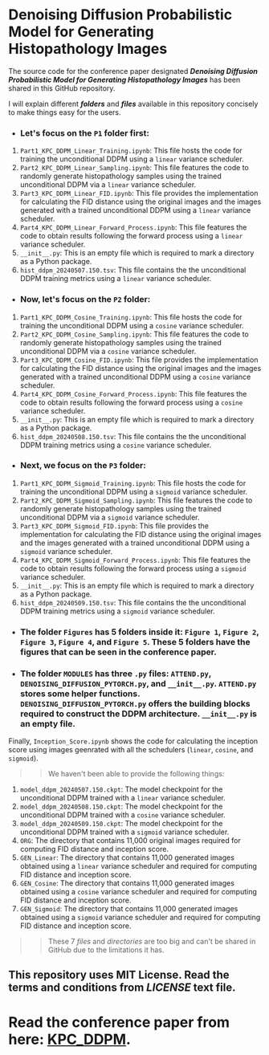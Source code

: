 # Denoising Diffusion Probabilistic Model for Generating Histopathology Images

The source code for the conference paper designated _**Denoising Diffusion Probabilistic Model for Generating Histopathology Images**_ has been shared in this GitHub repository.

I will explain different _**folders**_ and _**files**_ available in this repository concisely to make things easy for the users.

- ### Let's focus on the `P1` folder first:
1. `Part1_KPC_DDPM_Linear_Training.ipynb`: This file hosts the code for training the unconditional DDPM using a `linear` variance scheduler.
2. `Part2_KPC_DDPM_Linear_Sampling.ipynb`: This file features the code to randomly generate histopathology samples using the trained unconditional DDPM via a `linear` variance scheduler.
3. `Part3_KPC_DDPM_Linear_FID.ipynb`: This file provides the implementation for calculating the FID distance using the original images and the images generated with a trained unconditional DDPM using a `linear` variance scheduler.
4. `Part4_KPC_DDPM_Linear_Forward_Process.ipynb`: This file features the code to obtain results following the forward process using a `linear` variance scheduler.
5. `__init__.py`: This is an empty file which is required to mark a directory as a Python package.
6. `hist_ddpm_20240507.150.tsv`: This file contains the the unconditional DDPM training metrics using a `linear` variance scheduler.

- ### Now, let's focus on the `P2` folder:
1. `Part1_KPC_DDPM_Cosine_Training.ipynb`: This file hosts the code for training the unconditional DDPM using a `cosine` variance scheduler.
2. `Part2_KPC_DDPM_Cosine_Sampling.ipynb`: This file features the code to randomly generate histopathology samples using the trained unconditional DDPM via a `cosine` variance scheduler.
3. `Part3_KPC_DDPM_Cosine_FID.ipynb`: This file provides the implementation for calculating the FID distance using the original images and the images generated with a trained unconditional DDPM using a `cosine` variance scheduler.
4. `Part4_KPC_DDPM_Cosine_Forward_Process.ipynb`: This file features the code to obtain results following the forward process using a `cosine` variance scheduler.
5. `__init__.py`: This is an empty file which is required to mark a directory as a Python package.
6. `hist_ddpm_20240508.150.tsv`: This file contains the the unconditional DDPM training metrics using a `cosine` variance scheduler.

- ### Next, we focus on the `P3` folder:
1. `Part1_KPC_DDPM_Sigmoid_Training.ipynb`: This file hosts the code for training the unconditional DDPM using a `sigmoid` variance scheduler.
2. `Part2_KPC_DDPM_Sigmoid_Sampling.ipynb`: This file features the code to randomly generate histopathology samples using the trained unconditional DDPM via a `sigmoid` variance scheduler.
3. `Part3_KPC_DDPM_Sigmoid_FID.ipynb`: This file provides the implementation for calculating the FID distance using the original images and the images generated with a trained unconditional DDPM using a `sigmoid` variance scheduler.
4. `Part4_KPC_DDPM_Sigmoid_Forward_Process.ipynb`: This file features the code to obtain results following the forward process using a `sigmoid` variance scheduler.
5. `__init__.py`: This is an empty file which is required to mark a directory as a Python package.
6. `hist_ddpm_20240509.150.tsv`: This file contains the the unconditional DDPM training metrics using a `sigmoid` variance scheduler.

- ### The folder `Figures` has 5 folders inside it: `Figure 1`, `Figure 2`, `Figure 3`, `Figure 4`, and `Figure 5`. These 5 folders have the figures that can be seen in the conference paper.

- ### The folder `MODULES` has three `.py` files: `ATTEND.py`, `DENOISING_DIFFUSION_PYTORCH.py`, and `__init__.py`. `ATTEND.py` stores some helper functions. `DENOISING_DIFFUSION_PYTORCH.py` offers the building blocks required to construct the DDPM architecture. `__init__.py` is an empty file.

Finally, `Inception_Score.ipynb` shows the code for calculating the inception score using images geenrated with all the schedulers (`linear`, `cosine`, and `sigmoid`).

>> We haven't been able to provide the following things:

1. `model_ddpm_20240507.150.ckpt`: The model checkpoint for the unconditional DDPM trained with a `linear` variance scheduler.
2. `model_ddpm_20240508.150.ckpt`: The model checkpoint for the unconditional DDPM trained with a `cosine` variance scheduler.
3. `model_ddpm_20240509.150.ckpt`: The model checkpoint for the unconditional DDPM trained with a `sigmoid` variance scheduler.
4. `ORG`: The directory that contains 11,000 original images required for computing FID distance and inception score.
5. `GEN_Linear`: The directory that contains 11,000 generated images obtained using a `linear` variance scheduler and required for computing FID distance and inception score.
6. `GEN_Cosine`: The directory that contains 11,000 generated images obtained using a `cosine` variance scheduler and required for computing FID distance and inception score.
7. `GEN_Sigmoid`: The directory that contains 11,000 generated images obtained using a `sigmoid` variance scheduler and required for computing FID distance and inception score.

>> These 7 _files_ and _directories_ are too big and can't be shared in GitHub due to the limitations it has.

## This repository uses MIT License. Read the terms and conditions from _LICENSE_ text file.

# Read the conference paper from here: [KPC_DDPM](https://www.spiedigitallibrary.org/conference-proceedings-of-spie/13664/136643E/Denoising-diffusion-probabilistic-model-for-generating-histopathology-images/10.1117/12.3070575.short).
